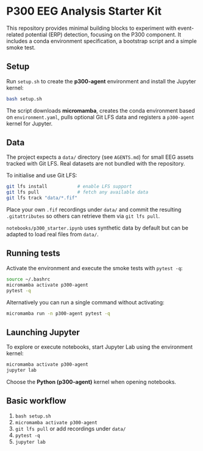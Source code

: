 # P300 EEG Analysis Starter Kit

This repository provides minimal building blocks to experiment with event-related potential (ERP) detection, focusing on the P300 component. It includes a conda environment specification, a bootstrap script and a simple smoke test.

## Setup

Run `setup.sh` to create the **p300-agent** environment and install the Jupyter kernel:

```bash
bash setup.sh
```

The script downloads **micromamba**, creates the conda environment based on `environment.yaml`, pulls optional Git LFS data and registers a `p300-agent` kernel for Jupyter.

## Data

The project expects a `data/` directory (see `AGENTS.md`) for small EEG assets
tracked with Git LFS. Real datasets are not bundled with the repository.

To initialise and use Git LFS:

```bash
git lfs install           # enable LFS support
git lfs pull              # fetch any available data
git lfs track "data/*.fif"
```

Place your own `.fif` recordings under `data/` and commit the resulting
`.gitattributes` so others can retrieve them via `git lfs pull`.

`notebooks/p300_starter.ipynb` uses synthetic data by default but can be adapted
to load real files from `data/`.

## Running tests

Activate the environment and execute the smoke tests with `pytest -q`:

```bash
source ~/.bashrc
micromamba activate p300-agent
pytest -q
```

Alternatively you can run a single command without activating:

```bash
micromamba run -n p300-agent pytest -q
```

## Launching Jupyter

To explore or execute notebooks, start Jupyter Lab using the environment kernel:

```bash
micromamba activate p300-agent
jupyter lab
```

Choose the **Python (p300-agent)** kernel when opening notebooks.

## Basic workflow

1. `bash setup.sh`
2. `micromamba activate p300-agent`
3. `git lfs pull` or add recordings under `data/`
4. `pytest -q`
5. `jupyter lab`

